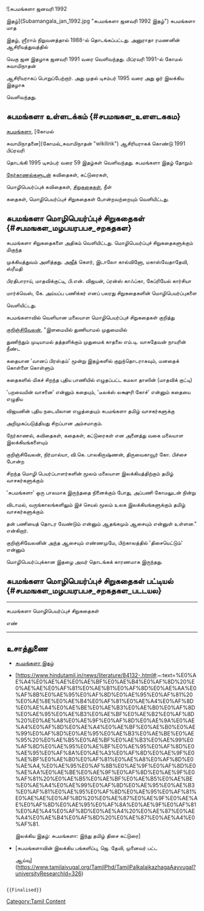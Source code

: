 ![சுபமங்களா ஜனவரி 1992
இதழ்](Subamangala_jan_1992.jpg "சுபமங்களா ஜனவரி 1992 இதழ்") சுபமங்களா மாத
இதழ், ஶ்ரீராம் நிறுவனத்தால் 1988-ல் தொடங்கப்பட்டது. அனுராதா ரமணனின் ஆசிரியத்துவத்தில்
வெகு ஜன இதழாக ஜனவரி 1991 வரை வெளிவந்தது. பிப்ரவரி 1991-ல் கோமல் சுவாமிநாதன்
ஆசிரியராகப் பொறுப்பேற்றார். அது முதல் டிசம்பர் 1995 வரை அது ஓர் இலக்கிய இதழாக
வெளிவந்தது.

## சுபமங்களா உள்ளடக்கம் {#சபமஙகள_உளளடககம}

[சுபமங்களா](சுபமங்களா "wikilink"), [கோமல்
சுவாமிநாதனை](கோமல்_சுவாமிநாதன் "wikilink") ஆசிரியராகக் கொண்டு 1991 பிப்ரவரி
தொடங்கி 1995 டிசம்பர் வரை 59 இதழ்கள் வெளிவந்தது. சுபமங்களா இதழ் தோறும்
[நேர்காணல்களுடன்](சுபமங்களா_நேர்காணல்கள் "wikilink") கவிதைகள், கட்டுரைகள்,
மொழிபெயர்ப்புக் கவிதைகள், [சிறுகதைகள்](சுபமங்களா_சிறுகதைகள் "wikilink"), நீள்
கதைகள், மொழிபெயர்ப்புச் சிறுகதைகள் போன்றவற்றையும் வெளியிட்டது.

## சுபமங்களா மொழிபெயர்ப்புச் சிறுகதைகள் {#சபமஙகள_மழபயரபபச_சறகதகள}

சுபமங்களா சிறுகதைகளை அதிகம் வெளியிட்டது. மொழிபெயர்ப்புச் சிறுகதைகளுக்கும் மிகுந்த
முக்கியத்துவம் அளித்தது. அஜீத் கௌர், இடாலோ கால்வினோ, மகாஸ்வேதாதேவி, ஸ்ரீமதி
பிரதிபாராய், மாதவிக்குட்டி, பி.என். விஜயன், ப்ரன்ஸ் காஃப்கா, கேப்ரியேல் கார்சியா
மார்க்வெஸ், கே. அய்யப்ப பணிக்கர் எனப் பலரது சிறுகதைகளின் மொழிபெயர்ப்புகளை
வெளியிட்டது.

சுபமங்களாவில் வெளியான மலையாள மொழிபெயர்ப்புச் சிறுகதைகள் குறித்து
[குறிஞ்சிவேலன்](குறிஞ்சிவேலன் "wikilink"), "இளமையில் துணியாமல் முதுமையில்
துணிந்தும் முடியாமல் தத்தளிக்கும் முதுமைக் காதலை எம்.டி. வாசுதேவன் நாயரின் நீண்ட
கதையான \'வானப் பிரஸ்தம்\' மூன்று இதழ்களில் குறுந்தொடராகவும், மனதைக் கொள்ளை கொள்ளும்
கதைகளில் மிகச் சிறந்த புதிய பாணியில் எழுதப்பட்ட கமலா தாஸின் (மாதவிக் குட்டி)
\'பறவையின் வாசனை\' என்னும் கதையும், \'டீலக்ஸ் லக்ஷுரி கோச்\' என்னும் கதையை எழுதிய
விஜயனின் புதிய நடையிலான எழுத்தையும் சுபமங்களா தமிழ் வாசகர்களுக்கு
அறிமுகப்படுத்தியது சிறப்பான அம்சமாகும்.

நேர்காணல், கவிதைகள், கதைகள், கட்டுரைகள் என அனைத்து வகை மலையாள இலக்கியங்களையும்
குறிஞ்சிவேலன், நிர்மால்யா, வி.கெ. பாலகிருஷ்ணன், திருவைகாவூர் கோ. பிச்சை போன்ற
சிறந்த மொழி பெயர்ப்பாளர்களின் மூலம் மலையாள இலக்கியத்திற்கும் தமிழ் வாசகர்களுக்கும்
\'சுபமங்களா\' ஒரு பாலமாக இருந்ததை நினைக்கும் போது, அப்பணி கோமலுடன் நின்று
விடாமல், வருங்காலங்களிலும் இச் செயல் மூலம் உலக இலக்கியங்களுக்கும் தமிழ் வாசகர்களுக்கும்
தன் பணியைத் தொடர வேண்டும் என்னும் ஆதங்கமும் ஆசையும் என்னுள் உள்ளன." என்கிறார்.

குறிஞ்சிவேலனின் அந்த ஆசையும் எண்ணமுமே, பிற்காலத்தில் 'திசையெட்டும்' என்னும்
மொழிபெயர்ப்புக்கான இதழை அவர் தொடங்கக் காரணமாக இருந்தது.

## சுபமங்களா மொழிபெயர்ப்புச் சிறுகதைகள் பட்டியல் {#சபமஙகள_மழபயரபபச_சறகதகள_படடயல}

  ---------------------------------
  சுபமங்களா மொழிபெயர்ப்புச் சிறுகதைகள்
  எண்
  ---------------------------------

## உசாத்துணை

-   [சுபமங்களா இதழ்](https://www.subamangala.in/)
-   \[<https://www.hindutamil.in/news/literature/84132-.html#>:\~:text=%E0%AE%A4%E0%AE%AE%E0%AE%BF%E0%AE%B4%E0%AF%8D%20%E0%AE%AE%E0%AF%81%E0%AE%B1%E0%AF%8D%E0%AE%AA%E0%AF%8B%E0%AE%95%E0%AF%8D%E0%AE%95%E0%AF%81%20%E0%AE%8E%E0%AE%B4%E0%AF%81%E0%AE%A4%E0%AF%8D%E0%AE%A4%E0%AE%BE%E0%AE%B3%E0%AE%B0%E0%AF%8D%E0%AE%95%E0%AE%B3%E0%AE%BF%E0%AE%B2%E0%AF%8D%20%E0%AE%A8%E0%AE%9F%E0%AF%8D%E0%AE%9A%E0%AE%A4%E0%AF%8D%E0%AE%A4%E0%AE%BF%E0%AE%B0%E0%AE%99%E0%AF%8D%E0%AE%95%E0%AE%B3%E0%AE%BE%E0%AE%95%20%E0%AE%B5%E0%AE%BF%E0%AE%B3%E0%AE%99%E0%AF%8D%E0%AE%95%E0%AE%BF%E0%AE%95%E0%AF%8D%E0%AE%95%E0%AF%8A%E0%AE%A3%E0%AF%8D%E0%AE%9F%E0%AE%BF%E0%AE%B0%E0%AF%81%E0%AE%A8%E0%AF%8D%E0%AE%A4,%E0%AE%95%E0%AF%8B%E0%AE%9F%E0%AF%8D%E0%AE%AA%E0%AE%BE%E0%AE%9F%E0%AF%8D%E0%AE%9F%E0%AF%81%20%E0%AE%B5%E0%AE%BF%E0%AE%B5%E0%AE%BE%E0%AE%A4%E0%AE%99%E0%AF%8D%E0%AE%95%E0%AE%B3%E0%AF%81%E0%AE%95%E0%AF%8D%E0%AE%95%E0%AF%81%E0%AE%AE%E0%AF%8D%20%E0%AE%87%E0%AE%9F%E0%AE%AE%E0%AF%8D%E0%AE%95%E0%AF%8A%E0%AE%9F%E0%AF%81%E0%AE%A4%E0%AF%8D%E0%AE%A4%20%E0%AE%87%E0%AE%A4%E0%AE%B4%E0%AF%8D%20%E0%AE%87%E0%AE%A4%E0%AF%81.
    இலக்கிய இதழ்: சுபமங்களா: இந்து தமிழ் திசை கட்டுரை\]
-   [சுபமங்களாவின் இலக்கிய பங்களிப்பு, ஜெ. தேவி, முனைவர் பட்ட
    ஆய்வு](https://www.tamilaivugal.org/TamilPhd/TamilPalkalaikazhagaAayvugal?universityResearchId=326)

```{=mediawiki}
{{Finalised}}
```
[Category:Tamil Content](Category:Tamil_Content "wikilink")
